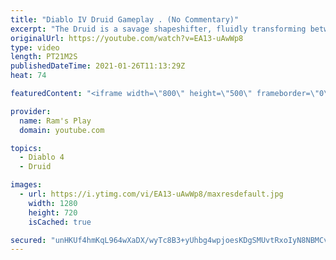 ```yaml
---
title: "Diablo IV Druid Gameplay . (No Commentary)"
excerpt: "The Druid is a savage shapeshifter, fluidly transforming between the forms of a towering bear or a vicious werewolf to fight alongside the creatures of the wild."
originalUrl: https://youtube.com/watch?v=EA13-uAwWp8
type: video
length: PT21M2S
publishedDateTime: 2021-01-26T11:13:29Z
heat: 74

featuredContent: "<iframe width=\"800\" height=\"500\" frameborder=\"0\" src=\"https://www.youtube.com/embed/EA13-uAwWp8\" allow=\"accelerometer; autoplay; encrypted-media; gyroscope; picture-in-picture\" allowfullscreen></iframe>"

provider:
  name: Ram's Play
  domain: youtube.com

topics:
  - Diablo 4
  - Druid

images:
  - url: https://i.ytimg.com/vi/EA13-uAwWp8/maxresdefault.jpg
    width: 1280
    height: 720
    isCached: true

secured: "unHKUf4hmKqL964wXaDX/wyTc8B3+yUhbg4wpjoesKDgSMUvtRxoIyN8NBMCvPCO+LIpUzWvlM8LiNhdb0Vkiyd6SeDL5WnyB37sTFiRGRszXgX7LU/gAEX5cc2vIk3mHHk+VQbp2wK4E4bRHWdmp4KQpRF8wSAhE9u9sFIwUZ5E7/ht/JbshpdNDuwi7/GXPvLH2lrR47XtKk4k3lBLaqxe3r4sL/W779hkU0h+9mEwwEVPkhdC0/kTbcwKxxkg7bQJh1VFSxMZDAEASKhmMog3k54jUBptBY5qsXxhbMxpKoehgzNQr/7WtHyJaW8cC0SzMvRySvXQzf789BOBaEBcQYc04XpBiZU5qXxjKSL8zHYDKW4FA57azyMI5IlkjQ7MR/HByBHRo+ZwZvgXPCWttZwrNJDpLCncIP/I9qTI4xgY/yRZSlHoE5DEJaxk;yis0lJ1G05MAPknDc/ddzQ=="
---
```


